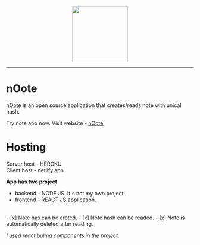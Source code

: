 <p align="center">
<img width="150" src="https://i.imgur.com/EmagqD4.png">

</p>

---

# nOote

[nOote](https://nooteapp.netlify.app/) is an open source application that creates/reads note with unical hash.

Try note app now.
Visit website -
[nOote](https://nooteapp.netlify.app/)

# Hosting

Server host - HEROKU <br/>
Client host - netlify.app


<b>App has two project</b>
- backend - NODE JS. It`s not my own project!
- frontend - REACT JS application.

<br/>
- [x] Note has can be creted.
- [x] Note hash can be readed.
- [x] Note is automatically deleted after reading.

<i>I used react bulma components in the project.</i>

